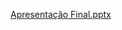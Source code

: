 
[Apresentação Final.pptx](https://github.com/user-attachments/files/20853795/Apresentacao.Final.pptx)
